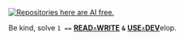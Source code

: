 [![Repositories here are AI free.](https://github.com/Kyriosity/read-write/blob/main/README+/_rsc/_img/illus/AIfree.jpg)](https://github.com/Kyriosity/read-write/blob/main/README+/pencraft/README+/essays/README+/AI-2020s.md) 

Be kind, solve `1 ==` [**READ**`∧`**WRITE**](https://github.com/Kyriosity/read-write/blob/main/README.md) <b>`&`</b> [**USE**`∧`**DEV**](https://github.com/Kyriosity/use-dev/blob/main/README.md)elop.
